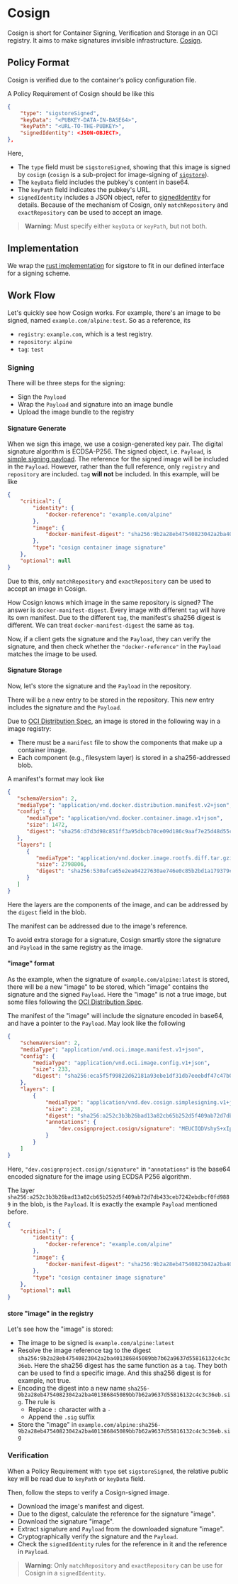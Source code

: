 # Cosign

Cosign is short for Container Signing, Verification and Storage in an OCI registry.
It aims to make signatures invisible infrastructure.
[Cosign](https://github.com/sigstore/cosign/blob/main/README.md).

## Policy Format

Cosign is verified due to the container's policy configuration file.

A Policy Requirement of Cosign should be like this

```json
{
    "type": "sigstoreSigned",
    "keyData": "<PUBKEY-DATA-IN-BASE64>",
    "keyPath": "<URL-TO-THE-PUBKEY>",
    "signedIdentity": <JSON-OBJECT>,
},
```

Here, 
* The `type` field must be `sigstoreSigned`, showing that this image is signed by `cosign` (`cosign`
is a sub-project for image-signing of [`sigstore`](https://www.sigstore.dev)).
* The `keyData` field includes the pubkey's content in base64.
* The `keyPath` field indicates the pubkey's URL.
* `signedIdentity` includes a JSON object, refer to [signedIdentity](https://github.com/containers/image/blob/main/docs/containers-policy.json.5.md#sigstoreSigned) for details.
Because of the mechanism of Cosign, only `matchRepository` and `exactRepository`
can be used to accept an image.

> **Warning**: Must specify either `keyData` or `keyPath`, but not both.

## Implementation

We wrap the [rust implementation](https://github.com/sigstore/sigstore-rs) for sigstore to fit
in our defined interface for a signing scheme.

## Work Flow

Let's quickly see how Cosign works. For example, there's an image
to be signed, named `example.com/alpine:test`.
So as a reference, its
* `registry`: `example.com`, which is a test registry.
* `repository`: `alpine`
* `tag`: `test`

### Signing

There will be three steps for the signing:
- Sign the `Payload`
- Wrap the `Payload` and signature into an image bundle
- Upload the image bundle to the registry

#### Signature Generate

When we sign this image, we use a cosign-generated key pair.
The digital signature algorithm is ECDSA-P256.
The signed object, i.e. `Payload`, is [simple signing payload](https://github.com/sigstore/cosign/blob/main/specs/SIGNATURE_SPEC.md#simple-signing).
The reference for the signed image will be included in the `Payload`.
However, rather than the full reference, only `registry` and
`repository` are included. `tag` **will not** be included. In this example,
will be like

```json
{
    "critical": {
        "identity": {
            "docker-reference": "example.com/alpine"
        },
        "image": {
            "docker-manifest-digest": "sha256:9b2a28eb47540823042a2ba401386845089bb7b62a9637d55816132c4c3c36eb"
        },
        "type": "cosign container image signature"
    },
    "optional": null
}
```

Due to this, only `matchRepository` and `exactRepository`
can be used to accept an image in Cosign.

How Cosign knows which image in the same repository is signed?
The answer is `docker-manifest-digest`. Every image with different `tag`
will have its own manifest. Due to the different `tag`, the manifest's
sha256 digest is different. We can treat `docker-manifest-digest`
the same as `tag`.

Now, if a client gets the signature and the `Payload`, they
can verify the signature, and then check whether the
`"docker-reference"` in the `Payload` matches the image
to be used.

#### Signature Storage

Now, let's store the signature and the `Payload` in the repository.

There will be a new entry to be stored in the repository.
This new entry includes the signature and the `Payload`.

Due to [OCI Distribution Spec](https://github.com/opencontainers/distribution-spec/blob/main/spec.md),
an image is stored in the following way in a image registry:
* There must be a `manifest` file to show the components that make up a container image.
* Each component (e.g., filesystem layer) is stored in a sha256-addressed
blob.

A manifest's format may look like
```json
{
   "schemaVersion": 2,
   "mediaType": "application/vnd.docker.distribution.manifest.v2+json",
   "config": {
      "mediaType": "application/vnd.docker.container.image.v1+json",
      "size": 1472,
      "digest": "sha256:d7d3d98c851ff3a95dbcb70ce09d186c9aaf7e25d48d55c0f99aae360aecfd53"
   },
   "layers": [
      {
         "mediaType": "application/vnd.docker.image.rootfs.diff.tar.gzip",
         "size": 2798806,
         "digest": "sha256:530afca65e2ea04227630ae746e0c85b2bd1a179379cbf2b6501b49c4cab2ccc"
      }
   ]
}
```

Here the layers are the components of the image, and can be addressed
by the `digest` field in the blob.

The manifest can be addressed due to the image's reference.

To avoid extra storage for a signature, Cosign smartly store the signature
and `Payload` in the same registry as the image.

#### "image" format

As the example, when the signature of `example.com/alpine:latest` is stored,
there will be a new "image" to be stored, which "image" contains
the signature and the signed `Payload`. Here the "image" is not a
true image, but some files following the [OCI Distribution Spec](https://github.com/opencontainers/distribution-spec/blob/main/spec.md).

The manifest of the "image" will include the signature encoded in base64, and
have a pointer to the `Payload`. May look like the following

```json
{
    "schemaVersion": 2,
    "mediaType": "application/vnd.oci.image.manifest.v1+json",
    "config": {
        "mediaType": "application/vnd.oci.image.config.v1+json",
        "size": 233,
        "digest": "sha256:eca5f5f99822d62181a93ebe1df31db7eeebdf47c47b0a5515c26adc3abf3226"
    },
    "layers": [
        {
            "mediaType": "application/vnd.dev.cosign.simplesigning.v1+json",
            "size": 238,
            "digest": "sha256:a252c3b3b26bad13a82cb65b252d5f409ab72d7db433ceb7242ebdbcf0fd9889",
            "annotations": {
                "dev.cosignproject.cosign/signature": "MEUCIQDVshyS+xIpdq5YkAAvrACS5wzg3Zsk4n4UTwcgjiwsnwIgfhy+SeAocHKQVFjX4HgljoAOu27g/p4E2x8izHicbeY="
            }
        }
    ]
}
```

Here, `"dev.cosignproject.cosign/signature"` in `"annotations"` is the base64 encoded
signature for the image using ECDSA P256 algorithm.

The layer `sha256:a252c3b3b26bad13a82cb65b252d5f409ab72d7db433ceb7242ebdbcf0fd9889` in
the blob, is the `Payload`. It is exactly the example `Payload` mentioned before.

```json
{
    "critical": {
        "identity": {
            "docker-reference": "example.com/alpine"
        },
        "image": {
            "docker-manifest-digest": "sha256:9b2a28eb47540823042a2ba401386845089bb7b62a9637d55816132c4c3c36eb"
        },
        "type": "cosign container image signature"
    },
    "optional": null
}
```

#### store "image" in the registry

Let's see how the "image" is stored:
- The image to be signed is `example.com/alpine:latest`
- Resolve the image reference tag to the digest `sha256:9b2a28eb47540823042a2ba401386845089bb7b62a9637d55816132c4c3c36eb`. Here
the sha256 digest has the same function as a `tag`. They both can be used
to find a specific image. And this sha256 digest is for example, not true.
- Encoding the digest into a new name `sha256-9b2a28eb47540823042a2ba401386845089bb7b62a9637d55816132c4c3c36eb.sig`. The rule is
    - Replace `:` character with a `-`
    - Append the `.sig` suffix
- Store the "image" in `example.com/alpine:sha256-9b2a28eb47540823042a2ba401386845089bb7b62a9637d55816132c4c3c36eb.sig`

### Verification

When a Policy Requirement with `type` set `sigstoreSigned`, the relative public key will be read
due to `keyPath` or `keyData` field.

Then, follow the steps to verify a Cosign-signed image.
- Download the image's manifest and digest.
- Due to the digest, calculate the reference for the signature "image".
- Download the signature "image".
- Extract signature and `Payload` from the downloaded signature "image".
- Cryptographically verify the signature and the `Payload`.
- Check the `signedIdentity` rules for the reference in it and the
reference in `Payload`.

> **Warning**: Only `matchRepository` and `exactRepository` can be use for Cosign in a `signedIdentity`.
